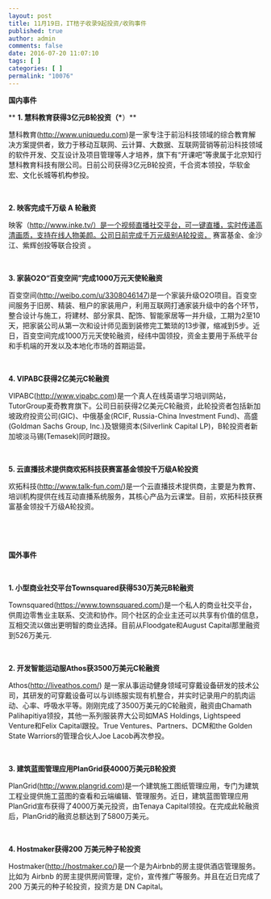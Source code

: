 ```yaml
---
layout: post
title: 11月19日，IT桔子收录9起投资/收购事件
published: true
author: admin
comments: false
date: 2016-07-20 11:07:10
tags: [ ]
categories: [ ]
permalink: "10076"
---
```

**国内事件**

** ****1. 慧科教育获得3亿元B轮投资（\*****）**

慧科教育(http://www.uniquedu.com)是一家专注于前沿科技领域的综合教育解决方案提供者，致力于移动互联网、云计算、大数据、互联网营销等前沿科技领域的软件开发、交互设计及项目管理等人才培养，旗下有“开课吧”等隶属于北京知行慧科教育科技有限公司。日前公司获得3亿元B轮投资，千合资本领投，华软金宏、文化长城等机构参投。

&nbsp;

**2. 映客完成千万级 A 轮融资**

映客（http://www.inke.tv/）是一个视频直播社交平台，可一键直播，实时传递高清画质，支持在线人物美颜。公司日前完成千万元级别A轮投资， 赛富基金、金沙江、紫辉创投等联合投资 。

&nbsp;

**3. 家装O2O“百变空间”完成1000万元天使轮融资**

百变空间(http://weibo.com/u/3308046147)是一个家装升级O2O项目。百变空间服务于旧房、精装、租户的家装用户，利用互联网打通家装升级中的各个环节，整合设计与施工，将建材、部分家具、配饰、智能家居等一并升级，工期为2至10天，把家装公司从第一次和设计师见面到装修完工繁琐的13步骤，缩减到5步。近日，百变空间完成1000万元天使轮融资，经纬中国领投，资金主要用于系统平台和手机端的开发以及本地化市场的首期运营。

&nbsp;

**4. VIPABC获得2亿美元C轮融资**

VIPABC(http://www.vipabc.com)是一个真人在线英语学习培训网站，TutorGroup麦奇教育旗下。公司日前获得2亿美元C轮融资，此轮投资者包括新加坡政府投资公司(GIC)、中俄基金(RCIF, Russia-China Investment Fund)、高盛(Goldman Sachs Group, Inc.)及银翎资本(Silverlink Capital LP)，B轮投资者新加坡淡马锡(Temasek)同时跟投。

&nbsp;

**5. 云直播技术提供商欢拓科技获赛富基金领投千万级A轮投资**

欢拓科技(http://www.talk-fun.com/)是一个云直播技术提供商，主要是为教育、培训机构提供在线互动直播系统服务，其核心产品为云课堂。目前，欢拓科技获赛富基金领投千万级A轮投资。

&nbsp;

&nbsp;

**国外事件**

&nbsp;

**1. 小型商业社交平台Townsquared获得530万美元B轮融资**

Townsquared(https://www.townsquared.com/)是一个私人的商业社交平台，供周边零售业主联系、交流和协作。同个社区的企业主还可以共享有价值的信息，互相交流以做出更明智的商业选择。目前从Floodgate和August Capital那里融资到526万美元.

&nbsp;

**2. 开发智能运动服Athos获3500万美元C轮融资**

Athos(http://liveathos.com/) 是一家从事运动健身领域可穿戴设备研发的技术公司，其研发的可穿戴设备可以与训练服实现有机整合，并实时记录用户的肌肉运动、心率、呼吸水平等。刚刚完成了3500万美元的C轮融资，融资由Chamath Palihapitiya领投，其他一系列服装界大公司如MAS Holdings, Lightspeed Venture和Felix Capital跟投。True Ventures、Partners、DCM和the Golden State Warriors的管理合伙人Joe Lacob再次参投。

&nbsp;

**3. 建筑蓝图管理应用PlanGrid获4000万美元B轮投资**

PlanGrid(http://www.plangrid.com)是一个建筑施工图纸管理应用，专门为建筑工程业提供施工蓝图的查看和云端编辑、管理服务。近日，建筑蓝图管理应用PlanGrid宣布获得了4000万美元投资，由Tenaya Capital领投。在完成此轮融资后，PlanGrid的融资总额达到了5800万美元。

&nbsp;

**4. Hostmaker获得200 万美元种子轮投资**

Hostmaker(http://hostmaker.co/)是一个是为Airbnb的房主提供酒店管理服务。比如为 Airbnb 的房主提供房间管理，定价，宣传推广等服务。并且在近日完成了 200 万美元的种子轮投资，投资方是 DN Capital。